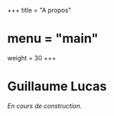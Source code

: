 +++
title = "A propos"
# menu = "main"
weight = 30
+++

# Guillaume Lucas

*En cours de construction.*
